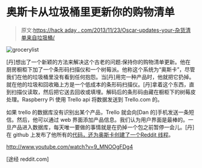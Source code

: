 # 奥斯卡从垃圾桶里更新你的购物清单

> 原文:[https://hack aday . com/2013/11/23/Oscar-updates-your-杂货清单来自垃圾桶/](https://hackaday.com/2013/11/23/oscar-updates-your-grocery-list-from-the-trash/)

![grocerylist](../Images/379db2acc52ef339325a6776a40fe9bb.png)

[丹]想出了一个新颖的方法来解决这个古老的问题:保持你的购物清单更新。他在厨房橱柜下加了一个条形码扫描仪和一个树莓派。他称这个系统为“奥斯卡”，尽管我们在他的垃圾桶里没有看到任何抱怨。当[丹]用完一种产品时，他就把它扔掉。就在他的垃圾和回收箱上方是一个低成本的条形码扫描仪。[丹]拿着这个东西，直到扫描仪读取，然后把它送去回收或填埋。解码后的条形码由藏在橱柜下的树莓皮处理。Raspberry Pi 使用 Trello api 将数据发送到 Trello.com 的。

如果 trello 的数据库没有识别出某个产品，Trello 就会向[Dan 的]手机发送一条短信。然后，他可以通过 web 界面添加产品信息。我们认为用户界面是最棒的。一旦产品进入数据库，每天唯一要做的事情就是在扔掉一个包之前暂停一会儿。[丹]在 github 上发布了他所有的[代码，还为奥斯卡创建了一个](https://github.com/danslimmon/oscar)[Reddit 线程](http://www.reddit.com/r/raspberry_pi/comments/1qwh4w/using_a_raspberry_pi_to_autoadd_things_to_my/)。

http://www.youtube.com/watch?v=9_MNOOgFDg4

[途经 reddit.com]